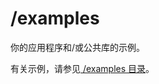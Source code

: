 # /examples

你的应用程序和/或公共库的示例。

有关示例，请参见[ /examples 目录](https://github.com/golang-standards/project-layout/blob/master/examples/README.md)。